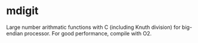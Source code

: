 # mdigit
Large number arithmatic functions with C (including Knuth division) for big-endian processor.
For good performance, compile with O2.
